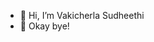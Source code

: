 - 👋 Hi, I’m Vakicherla Sudheethi
- 👀 Okay bye!

<!---
Vakicherla-Sudheethi/Vakicherla-Sudheethi is a ✨ special ✨ repository because its `README.md` (this file) appears on your GitHub profile.
You can click the Preview link to take a look at your changes.
--->
